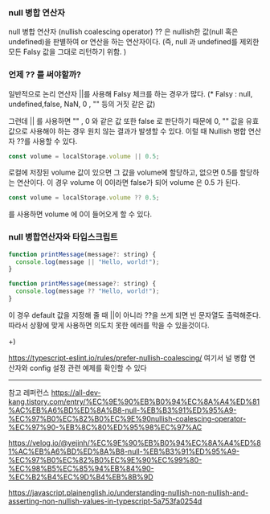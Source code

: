 ### null 병합 연산자

null 병합 연산자 (nullish coalescing operator) ?? 은 nullish한 값(null 혹은 undefined)을 판별하여 or 연산을 하는 연산자이다.
(즉, null 과 undefined를 제외한 모든 Falsy 값을 그대로 리턴하기 위함. )

### 언제 ?? 를 써야할까?

일반적으로 논리 연산자 ||를 사용해 Falsy 체크를 하는 경우가 많다.
(\* Falsy : null, undefined,false, NaN, 0 , "" 등의 거짓 같은 값)

그런데 || 를 사용하면 "" , 0 와 같은 값 또한 false 로 판단하기 때문에 0, "" 값을 유효 값으로 사용해야 하는 경우 원치 않는 결과가 발생할 수 있다.
이럴 때 Nullish 병합 연산자 ??를 사용할 수 있다.

```js
const volume = localStorage.volume || 0.5;
```

로컬에 저장된 volume 값이 있으면 그 값을 volume에 할당하고, 없으면 0.5를 할당하는 연산이다. 이 경우 volume 이 0이라면 false가 되어 volume 은 0.5 가 된다.

```js
const volume = localStorage.volume ?? 0.5;
```

를 사용하면 volume 에 0이 들어오게 할 수 있다.

### null 병합연산자와 타입스크립트

```js
function printMessage(message?: string) {
  console.log(message || "Hello, world!");
}

function printMessage(message?: string) {
  console.log(message ?? "Hello, world!");
}
```

이 경우 default 값을 지정해 줄 때 ||이 아니라 ??을 쓰게 되면 빈 문자열도 출력해준다.
따라서 상황에 맞게 사용하면 의도치 못한 에러를 막을 수 있을것이다.

+)

https://typescript-eslint.io/rules/prefer-nullish-coalescing/
여기서 널 병합 연산자와 config 설정 관련 예제를 확인할 수 있다

---

참고 레퍼런스
https://all-dev-kang.tistory.com/entry/%EC%9E%90%EB%B0%94%EC%8A%A4%ED%81%AC%EB%A6%BD%ED%8A%B8-null-%EB%B3%91%ED%95%A9-%EC%97%B0%EC%82%B0%EC%9E%90nullish-coalescing-operator-%EC%97%90-%EB%8C%80%ED%95%98%EC%97%AC

https://velog.io/@yejinh/%EC%9E%90%EB%B0%94%EC%8A%A4%ED%81%AC%EB%A6%BD%ED%8A%B8-null-%EB%B3%91%ED%95%A9-%EC%97%B0%EC%82%B0%EC%9E%90%EC%99%80-%EC%98%B5%EC%85%94%EB%84%90-%EC%B2%B4%EC%9D%B4%EB%8B%9D

https://javascript.plainenglish.io/understanding-nullish-non-nullish-and-asserting-non-nullish-values-in-typescript-5a753fa0254d

